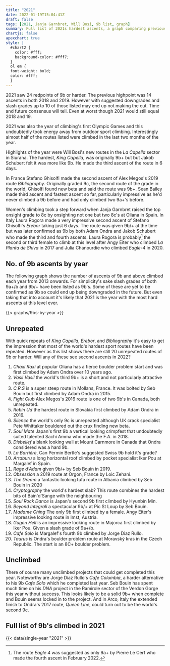 ```yaml
---
title: "2021"
date: 2022-01-19T15:04:41Z
draft: false
tags: [2021, Janja Garnbret, Will Bosi, 9b list, graph]
summary: Full list of 2021s hardest ascents, a graph comparing previous years, a list of unrepeated 9b's, and a look at a few of the ongoing projects.
chartjs: false
apexchart: true
style: |
  #chart2 {
    color: #fff;
    background-color: #fff7;
  }
  ol em {
  font-weight: bold;
  color: #fff;
  }
---
```


2021 saw 24 redpoints of 9b or harder. The previous highpoint was 14 ascents in both 2018 and 2019. However with suggested downgrades and slash grades up to 10 of those listed may end up not making the cut. Time and future consensus will tell. Even at worst though 2021 would still equal 2018 and 19.

2021 was also the year of climbing's first Olympic Games and this undoubtedly took energy away from outdoor sport climbing. Interestingly almost half of the routes listed were climbed in the last two months of the year.

Highlights of the year were Will Bosi's new routes in the *La Capella* sector in Siurana. The hardest, *King Capella*, was originally 9b+ but  but Jakob Schubert felt it was more like 9b. He made the third ascent of the route in 6 days.

In France Stefano Ghisolfi made the second ascent of Alex Megos's 2019 route *Bibliography*. Originally graded 9c, the second route of the grade in the world, Ghisolfi found new beta and said the route was 9b+. Sean Bailey made third ascent and fastest ascent so far, particularly impressive as he'd never climbed a 9b before and had only climbed two 9a+'s before.

Women's climbing took a step forward when Janja Garnbret raised the top onsight grade to 8c by onsighting not one but two 8c's at Oliana in Spain. In Italy Laura Rogora made a very impressive second ascent of Stefano Ghisolfi's *Erebor* taking just 6 days. The route was given 9b/+ at the time but was later confirmed as 9b by both Adam Ondra and Jakob Schubert who made the third and fourth ascents. Laura Rogora is probably[^1] the second or third female to climb at this level after Angy Eiter who climbed *La Planta de Shiva* in 2017 and Julia Chanourdie who climbed *Eagle-4* in 2020.

## No. of 9b ascents by year

The following graph shows the number of ascents of 9b and above climbed each year from 2013 onwards. For simplicity's sake slash grades of both 9a+/b and 9b/+ have been listed as 9b's. Some of these are yet to be confirmed as 9b so could end up being downgraded in the future. But even taking that into account it's likely that 2021 is the year with the most hard ascents at this level ever.

{{< graphs/9bs-by-year >}}


## Unrepeated

With quick repeats of *King Capella*, *Erebor*, and *Bibliography* it's easy to get the impression that most of the world's hardest sport routes have been repeated. However as this list shows there are still 20 unrepeated routes of 9b or harder. Will any of these see second ascents in 2022?

1. *Chaxi Raxi* at popular Oliana has a fierce boulder problem start and was first climbed by Adam Ondra over 10 years ago.
2. *Vasil Vasil* the world's third 9b+ is a short and not particularly attractive route.
3. *C.R.S* is a super steep route in Mollans, France. It was bolted by Seb Bouin but first climbed by Adam Ondra in 2015.
4. *Fight Club* Alex Megos's 2016 route is one of two 9b's in Canada, both unrepeated.
5. *Robin Ud* the hardest route in Slovakia first climbed by Adam Ondra in 2016.
6. *Silence* the world's only 9c is unrepeated although UK crack specialist Pete Whittaker bouldered out the crux finding new beta.
7. *Soul Mate* Japan's first 9b a vertical looking crimpfest that undoubtedly suited talented Sachi Amma who made the F.A. in 2018.
8. *Disbelief* a blank looking wall at Mount Carnmore in Canada that Ondra considered was a hard 9b.
9.  *La Barrière*, Can Permin Bertle's suggested Swiss 9b hold it's grade?
10. *Artaburu* a long horizontal roof climbed by pocket specialist Iker Pou at Margalef in Spain.
11. *Rage d'Adam* given 9b/+ by Seb Bouin in 2019.
12. *Obsession* a 2019 route at Orgon, France by Loic Zehani.
13. *The Dream* a fantastic looking tufa route in Albania climbed by Seb Bouin in 2020
14. *Cryptography* the world's hardest slab? This route combines the hardest bits of Bain'd'Sange with the neighbouring 
15. *Soul Rock Dance* is Japan's second 9b first climbed by Hyunbin Min.
16. *Beyond Integrali* a spectacular 9b/+ at Pic St Loup by Seb Bouin.
17. *Madame Ching* The only 9b first climbed by a female. Angy Eiter's impressive looking route in Imst, Austria.
18. *Gugen Hell* is an impressive looking route in Majorca first climbed by Iker Pou. Given a slash grade of 9a+/b.
19. *Cafe Solo* is Margalef's fourth 9b climbed by Jorge Diaz Rullo.
20. *Taurus* is Ondra's boulder problem route at Moravský kras in the Czech Republic. The start is an 8C+ boulder problem.


## Unclimbed

There of course many unclimbed projects that could get completed this year. Noteworthy are Jorge Diaz Rullo's *Cafe Columbia*, a harder alternative to his 9b *Cafe Solo* which he completed last year. Seb Bouin has spent much time on his *DNA* project in the Ramirole sector of the Verdon Gorge this year without success. This looks likely to be a solid 9b+ when complete and Bouin seems locked in to the project. And in Arco, Italy the extended finish to Ondra's 2017 route, *Queen Line*, could turn out to be the world's second 9c.


## Full list of 9b's climbed in 2021

{{< data/single-year "2021" >}}


[^1]: The route *Eagle 4* was suggested as only 9a+ by Pierre Le Cerf who made the fourth ascent in February 2022.